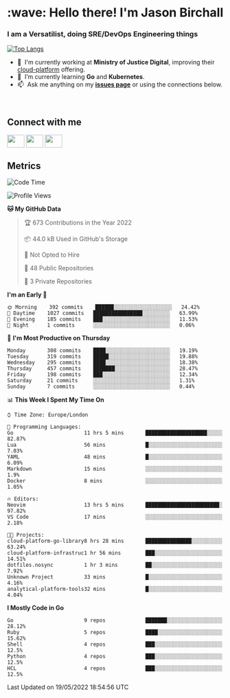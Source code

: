 <h1 align="left" id="jason-title">:wave: Hello there! I'm Jason Birchall</h1>
<h3 align="left">I am a Versatilist, doing SRE/DevOps Engineering things</h3>

[![Top Langs](https://github-readme-stats.vercel.app/api?username=jasonBirchall&show_icons=true&count_private=true&include_all_commits=true&theme=gruvbox)](https://github.com/anuraghazra/github-readme-stats)

- :office: &nbsp;I'm currently working at **Ministry of Justice Digital**, improving their [cloud-platform](https://github.com/ministryofjustice/cloud-platform) offering.
- :seedling: &nbsp;I’m currently learning **Go** and **Kubernetes**.
- :mailbox: &nbsp;Ask me anything on my **[issues page]** or using the connections below.


<br>

<h2>Connect with me</h2>
<p>
<a href="https://twitter.com/jsonBirchall" target="blank"><img align="center" src="https://cdn.jsdelivr.net/npm/simple-icons@3.0.1/icons/twitter.svg" alt="" height="30" width="40" /></a>
<a href="https://keybase.io/json0" target="blank"><img align="center" src="https://cdn.jsdelivr.net/npm/simple-icons@3.0.1/icons/keybase.svg" alt="" height="30" width="40" /></a>
<a href="https://www.reddit.com/user/kakorate" target="blank"><img align="center" src="https://cdn.jsdelivr.net/npm/simple-icons@3.0.1/icons/reddit.svg" alt="" height="30" width="40" /></a>
</p>

<h2>Metrics</h2>

<!--START_SECTION:waka-->
![Code Time](http://img.shields.io/badge/Code%20Time-0%20secs-blue)

![Profile Views](http://img.shields.io/badge/Profile%20Views-1-blue)

**🐱 My GitHub Data** 

> 🏆 673 Contributions in the Year 2022
 > 
> 📦 44.0 kB Used in GitHub's Storage 
 > 
> 🚫 Not Opted to Hire
 > 
> 📜 48 Public Repositories 
 > 
> 🔑 3 Private Repositories  
 > 
**I'm an Early 🐤** 

```text
🌞 Morning    392 commits    ██████░░░░░░░░░░░░░░░░░░░   24.42% 
🌆 Daytime    1027 commits   ████████████████░░░░░░░░░   63.99% 
🌃 Evening    185 commits    ███░░░░░░░░░░░░░░░░░░░░░░   11.53% 
🌙 Night      1 commits      ░░░░░░░░░░░░░░░░░░░░░░░░░   0.06%

```
📅 **I'm Most Productive on Thursday** 

```text
Monday       308 commits    ████░░░░░░░░░░░░░░░░░░░░░   19.19% 
Tuesday      319 commits    █████░░░░░░░░░░░░░░░░░░░░   19.88% 
Wednesday    295 commits    ████░░░░░░░░░░░░░░░░░░░░░   18.38% 
Thursday     457 commits    ███████░░░░░░░░░░░░░░░░░░   28.47% 
Friday       198 commits    ███░░░░░░░░░░░░░░░░░░░░░░   12.34% 
Saturday     21 commits     ░░░░░░░░░░░░░░░░░░░░░░░░░   1.31% 
Sunday       7 commits      ░░░░░░░░░░░░░░░░░░░░░░░░░   0.44%

```


📊 **This Week I Spent My Time On** 

```text
⌚︎ Time Zone: Europe/London

💬 Programming Languages: 
Go                       11 hrs 5 mins       ████████████████████░░░░░   82.87% 
Lua                      56 mins             █░░░░░░░░░░░░░░░░░░░░░░░░   7.03% 
YAML                     48 mins             █░░░░░░░░░░░░░░░░░░░░░░░░   6.09% 
Markdown                 15 mins             ░░░░░░░░░░░░░░░░░░░░░░░░░   1.9% 
Docker                   8 mins              ░░░░░░░░░░░░░░░░░░░░░░░░░   1.05%

🔥 Editors: 
Neovim                   13 hrs 5 mins       ████████████████████████░   97.82% 
VS Code                  17 mins             ░░░░░░░░░░░░░░░░░░░░░░░░░   2.18%

🐱‍💻 Projects: 
cloud-platform-go-library8 hrs 28 mins       ███████████████░░░░░░░░░░   63.24% 
cloud-platform-infrastruc1 hr 56 mins        ███░░░░░░░░░░░░░░░░░░░░░░   14.51% 
dotfiles.nosync          1 hr 3 mins         ██░░░░░░░░░░░░░░░░░░░░░░░   7.92% 
Unknown Project          33 mins             █░░░░░░░░░░░░░░░░░░░░░░░░   4.16% 
analytical-platform-tools32 mins             █░░░░░░░░░░░░░░░░░░░░░░░░   4.04%

```

**I Mostly Code in Go** 

```text
Go                       9 repos             ███████░░░░░░░░░░░░░░░░░░   28.12% 
Ruby                     5 repos             ████░░░░░░░░░░░░░░░░░░░░░   15.62% 
Shell                    4 repos             ███░░░░░░░░░░░░░░░░░░░░░░   12.5% 
Python                   4 repos             ███░░░░░░░░░░░░░░░░░░░░░░   12.5% 
HCL                      4 repos             ███░░░░░░░░░░░░░░░░░░░░░░   12.5%

```



 Last Updated on 19/05/2022 18:54:56 UTC
<!--END_SECTION:waka-->

<!-- links -->

[issues page]: https://github.com/jasonBirchall/jasonBirchall/issues "jasonBirchall/issues"
